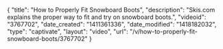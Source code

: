 {
    "title": "How to Properly Fit Snowboard Boots",
    "description": "Skis.com explains the proper way to fit and try on snowboard boots.",
    "videoid": "3767702",
    "date_created": "1411361336",
    "date_modified": "1418182032",
    "type": "captivate",
    "layout": "video",
    "url": "\/v\/how-to-properly-fit-snowboard-boots\/3767702"
}